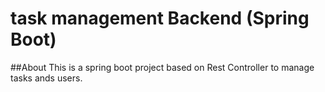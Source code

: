 # task management Backend (Spring Boot)

##About
This is a spring boot project based on Rest Controller to manage tasks ands users.
